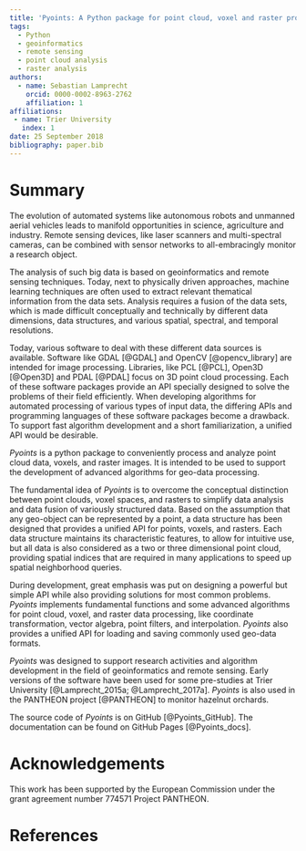 ```yaml
---
title: 'Pyoints: A Python package for point cloud, voxel and raster processing.'
tags:
  - Python
  - geoinformatics
  - remote sensing
  - point cloud analysis
  - raster analysis
authors:
  - name: Sebastian Lamprecht
    orcid: 0000-0002-8963-2762
    affiliation: 1
affiliations:
 - name: Trier University
   index: 1
date: 25 September 2018
bibliography: paper.bib
---
```



# Summary

The evolution of automated systems like autonomous robots and unmanned aerial
vehicles leads to manifold opportunities in science, agriculture and industry.
Remote sensing devices, like laser scanners and multi-spectral cameras, can be
combined with sensor networks to all-embracingly monitor a research object.

The analysis of such big data is based on geoinformatics and
remote sensing techniques. Today, next to physically driven approaches, machine learning
techniques are often used to extract relevant thematical information from the data sets.
Analysis requires a fusion of the data sets, which is made difficult conceptually
and technically by different data dimensions, data structures, and various
spatial, spectral, and temporal resolutions.

Today, various software to deal with these different data sources is available.
Software like GDAL [@GDAL] and OpenCV [@opencv_library] are intended for image
processing. Libraries, like PCL [@PCL], Open3D [@Open3D] and PDAL [@PDAL] focus
on 3D point cloud processing. Each of these software packages provide an API
specially designed to solve the problems of their field efficiently. When
developing algorithms for automated processing of various types of input data,
the differing APIs and programming languages of these software packages become
a drawback. To support fast algorithm development and a short familiarization,
a unified API would be desirable.

*Pyoints* is a python package to conveniently process and analyze point
cloud data, voxels, and raster images. It is intended to be used to support
the development of advanced algorithms for geo-data processing.

The fundamental idea of *Pyoints* is to overcome the conceptual distinction
between point clouds, voxel spaces, and rasters to simplify data analysis
and data fusion of variously structured data. Based on the assumption that any
geo-object can be represented by a point, a data structure has been designed
that provides a unified API for points, voxels, and rasters. Each data
structure maintains its characteristic features, to allow for intuitive use,
but all data is also considered as a two or three dimensional point cloud,
providing spatial indices that are required in many applications to speed up
spatial neighborhood queries.

During development, great emphasis was put on designing a powerful but simple
API while also providing solutions for most common problems. *Pyoints*
implements fundamental functions and some advanced algorithms for point cloud,
voxel, and raster data processing, like coordinate transformation, vector
algebra, point filters, and interpolation. *Pyoints* also provides a unified
API for loading and saving commonly used geo-data formats.

*Pyoints* was designed to support research activities and algorithm
development in the field of geoinformatics and remote sensing. Early versions of
the software have been used for some pre-studies at Trier University 
[@Lamprecht_2015a; @Lamprecht_2017a]. *Pyoints* is also used in the PANTHEON project [@PANTHEON] 
to monitor hazelnut orchards.

The source code of *Pyoints* is on GitHub [@Pyoints_GitHub]. The
documentation can be found on GitHub Pages [@Pyoints_docs].


# Acknowledgements

This work has been supported by the European Commission under the grant
agreement number 774571 Project PANTHEON.


# References
